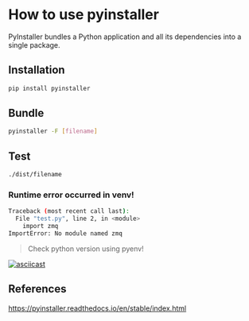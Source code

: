 # How to use pyinstaller

PyInstaller bundles a Python application and all its dependencies into a single package.

## Installation

```sh
pip install pyinstaller
```

## Bundle

```sh
pyinstaller -F [filename]
```

## Test

```sh
./dist/filename
```

### Runtime error occurred in venv!

```sh
Traceback (most recent call last):
  File "test.py", line 2, in <module>
    import zmq
ImportError: No module named zmq
```

> Check python version using pyenv!

[![asciicast](https://asciinema.org/a/zdoefFZ34mx43QnIhNRf5lntA.png)](https://asciinema.org/a/zdoefFZ34mx43QnIhNRf5lntA)

## References

https://pyinstaller.readthedocs.io/en/stable/index.html
